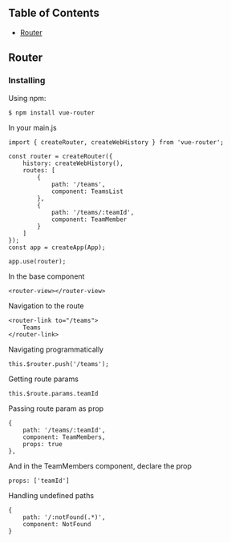 ## Table of Contents

  - [Router](#router)

## Router

### Installing

Using npm:
```bash
$ npm install vue-router
```
In your main.js
```
import { createRouter, createWebHistory } from 'vue-router';

const router = createRouter({
    history: createWebHistory(),
    routes: [
        {
            path: '/teams',
            component: TeamsList
        },
        {
            path: '/teams/:teamId',
            component: TeamMember
        }
    ]
});
const app = createApp(App);

app.use(router);
```
In the base component
```
<router-view></router-view>
```
Navigation to the route
```
<router-link to="/teams">
    Teams
</router-link>
```
Navigating programmatically
```
this.$router.push('/teams');
```
Getting route params
```
this.$route.params.teamId
```
Passing route param as prop
```
{
    path: '/teams/:teamId',
    component: TeamMembers,
    props: true
},
```
And in the TeamMembers component, declare the prop
```
props: ['teamId']
```
Handling undefined paths
```
{
    path: '/:notFound(.*)',
    component: NotFound
}
```

